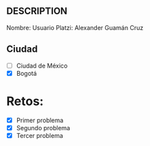 ## DESCRIPTION

Nombre:
Usuario Platzi: Alexander Guamán Cruz

## Ciudad
- [ ] Ciudad de México
- [x] Bogotá

# Retos:
  - [x] Primer problema
  - [x] Segundo problema
  - [x] Tercer problema
